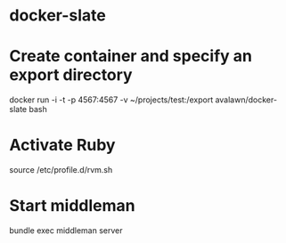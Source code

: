 docker-slate
============

# Create container and specify an export directory
docker run -i -t -p 4567:4567 -v ~/projects/test:/export avalawn/docker-slate bash

# Activate Ruby
source /etc/profile.d/rvm.sh

# Start middleman
bundle exec middleman server
